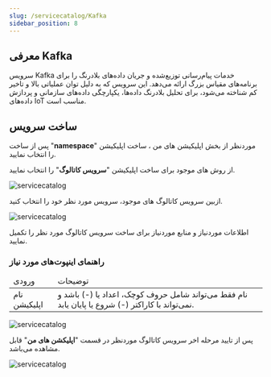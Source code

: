 ```yaml
---
slug: /servicecatalog/Kafka
sidebar_position: 8
---
```

## معرفی Kafka  
سرویس Kafka خدمات پیام‌رسانی توزیع‌شده و جریان داده‌های بلادرنگ را برای برنامه‌های مقیاس بزرگ ارائه می‌دهد. این سرویس که به دلیل توان عملیاتی بالا و تاخیر کم شناخته می‌شود، برای تحلیل بلادرنگ داده‌ها، یکپارچگی داده‌های سازمانی و پردازش داده‌های IoT مناسب است. 


## ساخت سرویس 

پس از ساخت "**namespace**" موردنظر از بخش اپلیکیشن های من ، ساخت اپلیکیشن را انتخاب نمایید.

از روش های موجود برای ساخت اپلیکیشن "**سرویس کاتالوگ**" را انتخاب نمایید.

![servicecatalog](/img/servicecatalog/servicecatalog00.png)

ازبین سرویس کاتالوگ های موجود، سرویس مورد نظر خود را انتخاب کنید.

![servicecatalog](/img/servicecatalog/servicecatalog0.png)

اطلاعات موردنیاز و منابع موردنیاز برای ساخت سرویس کاتالوگ مورد نظر را تکمیل نمایید.

### راهنمای اینپوت‌های مورد نیاز


<table>
    <thead>
        <tr>
            <td>ورودی</td>
            <td>توضیحات</td>
        </tr>
    </thead>
    <tbody>
        <tr>
            <td>نام اپلیکیشن</td>
            <td>نام فقط می‌تواند شامل حروف کوچک، اعداد یا (-) باشد و نمی‌تواند با کاراکتر (-) شروع یا پایان یابد.</td>
        </tr>
    </tbody>
</table>

![servicecatalog](/img/servicecatalog/servicecatalog15.png)

 پس از تایید مرحله اخر سرویس کاتالوگ موردنظر در قسمت "**اپلیکشن های من**" قابل مشاهده می‌باشد.
 
 ![servicecatalog](/img/servicecatalog/servicecatalog16.png)

